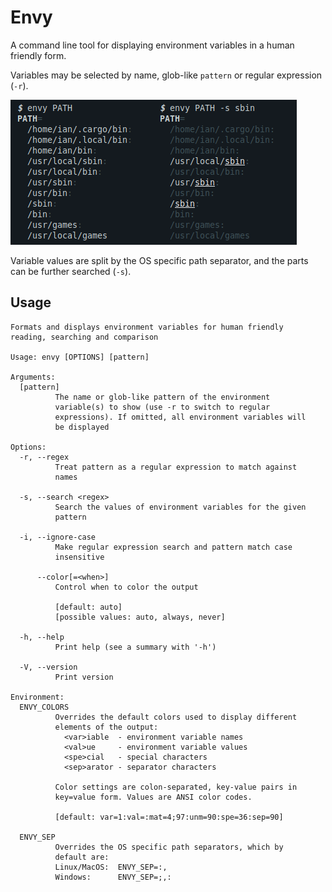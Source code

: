 Envy
====
A command line tool for displaying environment variables in a human friendly form.

Variables may be selected by name, glob-like `pattern` or regular expression (`-r`).

![Example displaying the PATH variable and a search for sbin](envy.png)

Variable values are split by the OS specific path separator, and the parts can be further searched (`-s`).

## Usage
```
Formats and displays environment variables for human friendly
reading, searching and comparison

Usage: envy [OPTIONS] [pattern]

Arguments:
  [pattern]
          The name or glob-like pattern of the environment
          variable(s) to show (use -r to switch to regular
          expressions). If omitted, all environment variables will
          be displayed

Options:
  -r, --regex
          Treat pattern as a regular expression to match against
          names

  -s, --search <regex>
          Search the values of environment variables for the given
          pattern

  -i, --ignore-case
          Make regular expression search and pattern match case
          insensitive

      --color[=<when>]
          Control when to color the output

          [default: auto]
          [possible values: auto, always, never]

  -h, --help
          Print help (see a summary with '-h')

  -V, --version
          Print version

Environment:
  ENVY_COLORS
          Overrides the default colors used to display different
          elements of the output:
            <var>iable  - environment variable names
            <val>ue     - environment variable values
            <spe>cial   - special characters
            <sep>arator - separator characters

          Color settings are colon-separated, key-value pairs in
          key=value form. Values are ANSI color codes.

          [default: var=1:val=:mat=4;97:unm=90:spe=36:sep=90]

  ENVY_SEP
          Overrides the OS specific path separators, which by
          default are:
          Linux/MacOS:  ENVY_SEP=:,
          Windows:      ENVY_SEP=;,:
```
